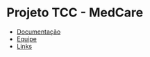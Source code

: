 # Projeto TCC - MedCare

- [Documentação](documentacao.md)
- [Equipe](equipe.md)
- [Links](linksImportantes.md)
